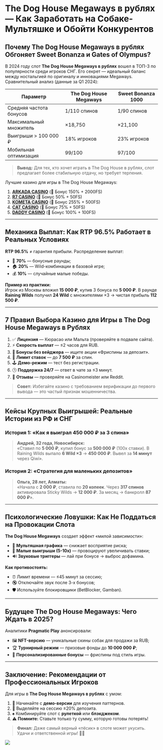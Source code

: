 # The Dog House Megaways в рублях — Как Заработать на Собаке-Мультяшке и Обойти Конкурентов

## Почему The Dog House Megaways в рублях Обгоняет Sweet Bonanza и Gates of Olympus?
В 2024 году слот **The Dog House Megaways в рублях** вошел в ТОП-3 по популярности среди игроков СНГ. Его секрет — идеальный баланс между ностальгией по оригиналу и инновациями Megaways. Сравнительный анализ (данные за Q1 2024):

| Параметр               | The Dog House Megaways | Sweet Bonanza 1000 |
|------------------------|------------------------|--------------------|
| Средняя частота бонусов | 1/110 спинов           | 1/90 спинов        |
| Максимальный множитель  | ×18,750                | ×21,100            |
| Выигрыши > 100 000 ₽   | 18% игроков            | 23% игроков        |
| Мобильная оптимизация   | 99/100                 | 97/100             |

> **Вывод:** Для тех, кто хочет играть в The Dog House в рублях, слот предлагает более стабильную отдачу, но требует терпения.

Лучшие казино для игры в The Dog House Megaways:

1. **[ARKADA CASINO](https://clck.ru/3Hr27o "ARKADA CASINO")** (🎁 Бонус 150% + 2000FS)
2. **[R7 CASINO](https://clck.ru/3HsT58 "R7 CASINO")** (🎁 Бонус 50% + 50FS)
3. **[KOMETA CASINO](https://clck.ru/3JHf2X "KOMETA CASINO")** (🎁 Бонус 255% + 500FS)
4. **[CAT CASINO](https://clck.ru/3HsTGi "CAT CASINO")** (🎁 Бонус 75% + 50FS)
5. **[DADDY CASINO](https://clck.ru/3HsTSj "DADDY CASINO")** (🎁 Бонус 100% + 100FS)

---

## Механика Выплат: Как RTP 96.5% Работает в Реальных Условиях
**RTP 96.5%** ≠ гарантия прибыли. Распределение выплат:
- 🎰 **70%** — бонусные раунды;
- 🏠 **20%** — Wild-комбинации в базовой игре;
- 💰 **10%** — случайные малые победы.

**Пример из практики:**  
Игрок из Москвы вложил **15 000 ₽**, купив 3 бонуса по **5 000 ₽**. В раунде **Raining Wilds** получил **24 Wild** с множителями ×3 → чистая прибыль **112 500 ₽**.

---

## 7 Правил Выбора Казино для Игры в The Dog House Megaways в Рублях
1. ✅ **Лицензия** — Кюрасао или Мальта (проверяйте в подвале сайта).
2. ⚡ **Скорость выплат** — ≤2 часов для RUB.
3. 🎁 **Бонусы без вейджера** — ищите акции «Фриспины за депозит».
4. 💎 **Лимит ставок** — до **7 500 ₽** за спин.
5. 🕹️ **Демо-режим** — тест без регистрации.
6. 🕒 **Поддержка 24/7** — ответ в чате за ≤3 минут.
7. 📢 **Отзывы** — проверяйте на Casinomeister или Reddit.

> **Совет:** Избегайте казино с требованием верификации до первого вывода — это частый признак мошенничества.

---

## Кейсы Крупных Выигрышей: Реальные Истории из РФ и СНГ
### История 1: «Как я выиграл 450 000 ₽ за 3 спина»
> **Андрей, 32 года, Новосибирск:**  
> «Ставил по **5 000 ₽**, купил бонус за **500 000 ₽** (100x ставки). В Raining Wilds выпало **6 Wild ×3** → **450 000 ₽**. Вывел за **14 минут** через Qiwi».

### История 2: «Стратегия для маленьких депозитов»
> **Ольга, 28 лет, Алматы:**  
> «Начала с **2 000 ₽**, ставила по **20 копеек**. Через **317 спинов** активировала Sticky Wilds → **12 000 ₽**. За месяц → банкролл **87 000 ₽**».

---

## Психологические Ловушки: Как Не Поддаться на Провокации Слота
**The Dog House Megaways** создает эффект «милой зависимости»:
- 🐶 **Мультяшная графика** — снижает восприятие риска;
- 🎉 **Малые выигрыши (5-10x)** — провоцируют увеличивать ставки;
- 🔊 **Звуковые триггеры** — лай при бонусе → выброс дофамина.

**Как противостоять:**
- ⏰ Лимит времени — ≤45 минут за сессию;
- 🔇 Отключайте звук после 3-х бонусов;
- 🛡️ Используйте блокировщики (BetBlocker, Gamban).

---

## Будущее The Dog House Megaways: Чего Ждать в 2025?
Аналитики **Pragmatic Play** анонсировали:
- 🖼️ **NFT-версию** — уникальные скины собак для продажи за RUB;
- 🏆 **Турнирный режим** — призовые фонды до **10 000 000 ₽**;
- 🎯 **Персонализированные бонусы** — фриспины под стиль игры.

---

## Заключение: Рекомендации от Профессиональных Игроков
Для игры в **The Dog House Megaways в рублях** с умом:
1. 🧪 Начинайте с **демо-версии** для изучения паттернов.
2. 💼 Выделяйте на сессию ≤20% депозита.
3. ♠️ Комбинируйте слот с **рулеткой** или **блэкджеком**.
4. ⚠️ **Помните:** Ставьте только ту сумму, которую готовы потерять!

> **Финал:** Даже самый верный «пёсик» в слоте может укусить. Удачи и ответственной игры! 🐾🎰

[![](https://i.ibb.co/TBp9FcZQ/Dog-House-1000x800.jpg)](https://clck.ru/3Hr27o)
